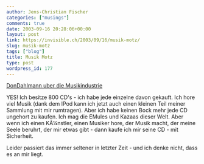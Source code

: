 ```yaml
---
author: Jens-Christian Fischer
categories: ["musings"]
comments: true
date: 2003-09-16 20:28:06+00:00
layout: post
link: https://invisible.ch/2003/09/16/musik-motz/
slug: musik-motz
tags: ["blog"]
title: Musik Motz
type: post
wordpress_id: 177
---
```


[DonDahlmann uber die Musikindustrie](https://don.antville.org/stories/513715/)

YES! Ich besitze 800 CD's - ich habe jede einzelne davon gekauft. Ich hore viel Musik (dank dem IPod kann ich jetzt auch einen kleinen Teil meiner Sammlung mit mir rumtragen). Aber ich habe keinen Bock mehr jede CD ungehort zu kaufen. Ich mag die EMules und Kazaas dieser Welt. Aber wenn ich einen KÃ¼nstler, einen Musiker hore, der Musik macht, der meine Seele beruhrt, der mir etwas gibt - dann kaufe ich mir seine CD - mit Sicherheit. 

Leider passiert das immer seltener in letzter Zeit - und ich denke nicht, dass es an mir liegt.
